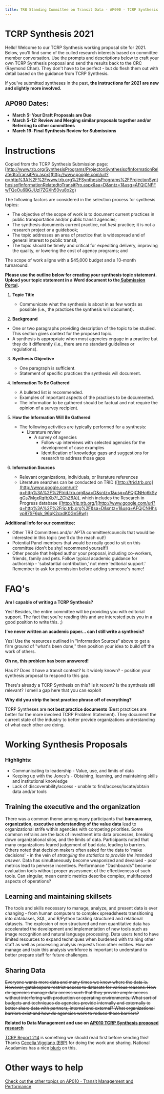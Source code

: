 ```yaml
---
title: TRB Standing Committee on Transit Data - AP090 - TCRP Synthesis 2021
---
```


# TCRP Synthesis 2021

Hello!  Welcome to our TCRP Synthesis working proposal site for 2021.  Below, you'll find some of the culled research interests based on committee member conversation.  Use the prompts and descriptions below to craft your own TCRP Synthesis proposal and send the results back to the CRC (Raymond Chan).  They don't have to be perfect - but do flesh them out with detail based on the guidance from TCRP Synthesis.  

If you've submitted syntheses in the past, **the instructions for 2021 are new and slightly more involved.**

## AP090 Dates:

- **March 5: Your Draft Proposals are Due** 
- **March 5-12: Review and Merging similar proposals together and/or Referring to other committees**
- **March 19: Final Synthesis Review for Submissions**

# Instructions

Copied from the TCRP Synthesis Submission page: [http://www.trb.org/SynthesisPrograms/ProjectonSynthesisofInformationRelatedtoTransitPro.aspx](http://www.google.com/url?q=http%3A%2F%2Fwww.trb.org%2FSynthesisPrograms%2FProjectonSynthesisofInformationRelatedtoTransitPro.aspx&sa=D&sntz=1&usg=AFQjCNFFwTQeOu6BGJUzI7ZGXh50vu8o2g)



The following factors are considered in the selection process for synthesis topics:

- The objective of the scope of work is to document current practices in public transportation and/or public transit agencies;
- The synthesis documents current practice, not *best* practice; it is not a research project or a guidebook;
- The topic addresses an area of practice that is widespread and of general interest to public transit;
- The topic should be timely and critical for expediting delivery, improving the quality, or lowering the cost of agency programs; and

The scope of work aligns with a $45,000 budget and a 10-month turnaround. 



**Please use the outline below for creating your synthesis topic statement.  Upload your topic statement in a Word document to the[ ](https://www.google.com/url?q=https%3A%2F%2Fsurvey.alchemer.com%2Fs3%2F6130024%2FTCRP-Synthesis-Topic-Submission-FY-2021&sa=D&sntz=1&usg=AFQjCNEoLERYIzDCkZ0oPCYv664g1-pgWw)**[**Submission Portal**](https://www.google.com/url?q=https%3A%2F%2Fsurvey.alchemer.com%2Fs3%2F6130024%2FTCRP-Synthesis-Topic-Submission-FY-2021&sa=D&sntz=1&usg=AFQjCNEoLERYIzDCkZ0oPCYv664g1-pgWw)**.**

 

1. **Topic Title**

    * Communicate what the synthesis is about in as few words as possible (i.e., the practices the synthesis will document). 

2.  **Background**
   - One or two paragraphs providing description of the topic to be studied.  This section gives context for the proposed topic.
   - A synthesis is appropriate when most agencies engage in a practice but they do it differently (i.e., there are no standard guidelines or regulations).
3. **Synthesis Objective**
   - One paragraph is sufficient.
   - Statement of specific practices the synthesis will document. 
4. **Information To Be Gathered**
   - A bulleted list is recommended.
   - Examples of important aspects of the practices to be documented.
   - The information to be gathered should be factual and not require the opinion of a survey recipient.  
5. **How the Information Will Be Gathered**

    * The following activities are typically performed for a synthesis:
         * Literature review
              - A survey of agencies
                  - Follow-up interviews with selected agencies for the development of case examples 
                  - Identification of knowledge gaps and suggestions for research to address those gaps

5. **Information Sources**
   - Relevant organizations, individuals, or literature references
   - Literature searches can be conducted on TRID ([http://trid.trb.org](http://www.google.com/url?q=http%3A%2F%2Ftrid.trb.org&sa=D&sntz=1&usg=AFQjCNHq6kSygGs7MgxRqfbXb7f_ZChZ6A)), which includes the Research in Progress database ([http://rip.trb.org/](http://www.google.com/url?q=http%3A%2F%2Frip.trb.org%2F&sa=D&sntz=1&usg=AFQjCNHhsvp87SF6pk_96qK2cxdK0Gn5Rw))

**Additional Info for our committee:**

- Other TRB Committees and/or APTA committee/councils that would be interested in this topic (we'll do the reach out!)
- Potential Panel members that would be really good to sit on this committee (don't be shy! recommend yourself!)
- Other people that helped author your proposal, including co-workers, friends, family and pets.  Follow typical academic guidance for authorship - 'substantial contribution,' not mere 'editorial support.'  Remember to ask for permission before adding someone's name!

# FAQ's

**Am I capable of writing a TCRP Synthesis?**

Yes!  Besides, the entire committee will be providing you with editorial support.  The fact that you're reading this and are interested puts you in a good position to write this.  ;)  

**I've never written an academic paper... can I still write a synthesis?**

Yes!  Use the resources outlined in "Information Sources" above to get a firm ground of "what's been done," then position your idea to build off the work of others.

**Oh no, this problem has been answered!**

Has it?  Does it have a transit context?  Is it widely known?  - position your synthesis proposal to respond to this gap.  

There's already a TCRP Synthesis on this? Is it recent? Is the synthesis still relevant?  I smell a gap here that you can exploit

**Why did you strip the best practice phrase off of everything?**

TCRP Syntheses are **not best practice documents** (Best practices are better for the more involved TCRP Problem Statement).  They document the current state of the industry to better provide organizations understanding of what each other are doing.  

# Working Synthesis Proposals

### Highlights:

- Communicating to leadership - Value, use, and limits of data
- Keeping up with the Jones's - Obtaining, learning, and maintaining skills and institutional knowledge
- Lack of discoverability/access - unable to find/access/locate/obtain data and/or tools

## Training the executive and the organization

There was a common theme among many participants that **bureaucracy, organization, executive understanding of the value data** lead to organizational strife within agencies with competing priorities.  Some common refrains are the lack of investment into data processes, breaking down organizational silos, and the limits of data.  Participants noted that many organizations feared judgement of bad data, leading to barriers.  Others noted that decision makers often asked for the data to 'make decisions' - in the vein of *strangling the statistics to provide the intended answer*.  Data has simultaneously become weaponized and devalued - poor metrics lead to perverse incentives.  Performance "Dashboards" become evaluation tools without proper assessment of the effectiveness of such tools.  Can singular, mean centric metrics describe complex, multifaceted aspects of operations?

## Learning and maintaining skillsets

The tools and skills necessary to manage, analyze, and present data is ever changing - from human computers to complex spreadsheets transitioning into databases, SQL, and R/Python tackling structured and relational datasets.  The explosion of non structured and non quantitative data has accelerated the development and implementation of new tools such as image recognition and natural language processing.  Data users tend to have limited resources to expand techniques when burdened with training other staff as well as processing analysis requests from other entities.  How we manage and train this analysis workforce is important to understand to better prepare staff for future challenges.

## Sharing Data

~~Everyone wants more data and many times we know where the data is.  However, gatekeepers restrict access to datasets for various reasons.  How do agencies manage data access such that they provide ample access without interfering with production or operating environments.  What sort of budgets and techniques do agencies provide internally and externally to better share data with partners, internal and external?  What organizational barriers exist and how do agencies work to reduce these barriers?~~

**Related to Data Management and use on [AP010 TCRP Synthesis proposed research](https://www.trb-transit-mgmt-perf.org/research/synthesis_2021#h.e99tp1cioy2z)**

[TCRP Report 214](http://www.trb.org/Main/Blurbs/180188.aspx) is something we should read first before sending this!  Thanks [Cecelia Viggiano (EBP)](https://www.linkedin.com/in/cecilia-viggiano-16aa4332/) for doing the work and sharing.  National Acadamies has a nice [blurb](https://www.nationalacademies.org/trb/blog/data-sharing-presents-major-opportunities-for-transportation) on this.

# Other ways to help

[Check out the other topics on AP010 - Transit Management and Performance](https://www.trb-transit-mgmt-perf.org/research/synthesis_2021)


